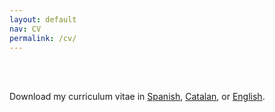 ```yaml
---
layout: default
nav: CV
permalink: /cv/
---
```


<br><br>

Download my curriculum vitae in <a href="adriano.latorre.cv.es.pdf" download>Spanish</a>, <a href="adriano.latorre.cv.ca.pdf" download>Catalan</a>, or <a href="adriano.latorre.cv.en.pdf" download>English</a>.
